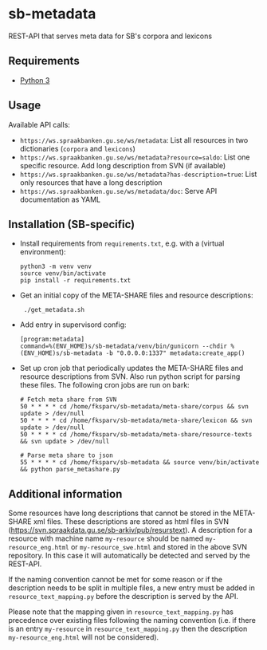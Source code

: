 # sb-metadata
REST-API that serves meta data for SB's corpora and lexicons

## Requirements

* [Python 3](https://docs.python.org/3/)

## Usage

Available API calls:

- `https://ws.spraakbanken.gu.se/ws/metadata`: List all resources in two dictionaries (`corpora` and `lexicons`)
- `https://ws.spraakbanken.gu.se/ws/metadata?resource=saldo`: List one specific resource. Add long description from SVN (if available)
- `https://ws.spraakbanken.gu.se/ws/metadata?has-description=true`: List only resources that have a long description
- `https://ws.spraakbanken.gu.se/ws/metadata/doc`: Serve API documentation as YAML

## Installation (SB-specific)

- Install requirements from `requirements.txt`, e.g. with a (virtual environment):
  ```
  python3 -m venv venv
  source venv/bin/activate
  pip install -r requirements.txt
  ```

- Get an initial copy of the META-SHARE files and resource descriptions:
  ```
   ./get_metadata.sh
  ```

- Add entry in supervisord config:
  ```
  [program:metadata]
  command=%(ENV_HOME)s/sb-metadata/venv/bin/gunicorn --chdir %(ENV_HOME)s/sb-metadata -b "0.0.0.0:1337" metadata:create_app()
  ```

- Set up cron job that periodically updates the META-SHARE files and resource descriptions from SVN.
  Also run python script for parsing these files.
  The following cron jobs are run on bark:
  ```
  # Fetch meta share from SVN
  50 * * * * cd /home/fksparv/sb-metadata/meta-share/corpus && svn update > /dev/null
  50 * * * * cd /home/fksparv/sb-metadata/meta-share/lexicon && svn update > /dev/null
  50 * * * * cd /home/fksparv/sb-metadata/meta-share/resource-texts && svn update > /dev/null

  # Parse meta share to json
  55 * * * * cd /home/fksparv/sb-metadata && source venv/bin/activate && python parse_metashare.py
  ```

## Additional information

Some resources have long descriptions that cannot be stored in the META-SHARE xml files.
These descriptions are stored as html files in SVN (https://svn.spraakdata.gu.se/sb-arkiv/pub/resurstext).
A description for a resource with machine name `my-resource` should be named `my-resource_eng.html` or `my-resource_swe.html`
and stored in the above SVN repository. In this case it will automatically be detected and served by the REST-API.

If the naming convention cannot be met for some reason or if the description needs to be split in multiple files,
a new entry must be added in `resource_text_mapping.py` before the description is served by the API.

Please note that the mapping given in `resource_text_mapping.py` has precedence over existing files following the naming convention
(i.e. if there is an entry `my-resource` in `resource_text_mapping.py` then the description `my-resource_eng.html` will not be considered).
